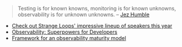 > Testing is for known knowns, monitoring is for known unknowns, observability is for unknown unknowns. – [Jez Humble](https://twitter.com/jezhumble)

- [Check out Strange Loops' impressive lineup of speakers this year](https://thestrangeloop.com/2019/sessions.html)
- [Observability: Superpowers for Developers](https://www.thestrangeloop.com/2019/observability-superpowers-for-developers.html)
- [Framework for an observability maturity model](https://www.honeycomb.io/wp-content/uploads/2019/06/Framework-for-an-Observability-Maturity-Model.pdf)